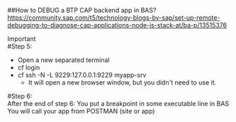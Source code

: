 ##How to DEBUG a BTP CAP backend app in BAS?  
	https://community.sap.com/t5/technology-blogs-by-sap/set-up-remote-debugging-to-diagnose-cap-applications-node-js-stack-at/ba-p/13515376

Important  
#Step 5: 
  - Open a new separated terminal  
  - cf login
  - cf ssh -N -L 9229:127.0.0.1:9229 myapp-srv
    - It will open a new browser window, but you didn't need to use it.

#Step 6:  
	After the end of step 6:
	You put a breakpoint in some executable line in BAS  
	You will call your app from POSTMAN (site or app)  
